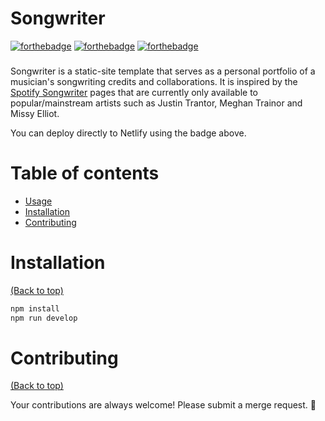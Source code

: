 
# Songwriter

[![forthebadge](https://forthebadge.com/images/badges/made-with-javascript.svg)](https://forthebadge.com)
[![forthebadge](http://forthebadge.com/images/badges/built-with-love.svg)](http://forthebadge.com)
[![forthebadge](https://www.netlify.com/img/deploy/button.svg)](https://app.netlify.com/start/deploy?repository=https://gitlab.com/cmacrowther/songwriter)
    
###

Songwriter is a static-site template that serves as a personal portfolio of a musician's songwriting credits and collaborations. It is inspired by the [Spotify Songwriter](https://artists.spotify.com/en/blog/songwriter-pages) pages that are currently only available to popular/mainstream artists such as Justin Trantor, Meghan Trainor and Missy Elliot.

You can deploy directly to Netlify using the badge above.

# Table of contents

- [Usage](#usage)
- [Installation](#installation)
- [Contributing](#contributing)

# Installation

[(Back to top)](#table-of-contents)

```sh
npm install
npm run develop
```


# Contributing

[(Back to top)](#table-of-contents)

Your contributions are always welcome! Please submit a merge request. :tada:
